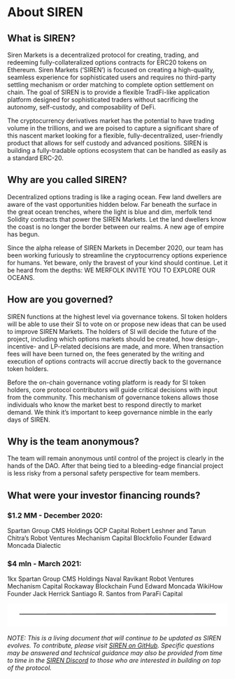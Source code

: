# About SIREN

## What is SIREN?

Siren Markets is a decentralized protocol for creating, trading, and redeeming fully-collateralized options contracts for ERC20 tokens on Ethereum. Siren Markets \(‘SIREN’\) is focused on creating a high-quality, seamless experience for sophisticated users and requires no third-party settling mechanism or order matching to complete option settlement on chain. The goal of SIREN is to provide a flexible TradFi-like application platform designed for sophisticated traders without sacrificing the autonomy, self-custody, and composability of DeFi.

The cryptocurrency derivatives market has the potential to have trading volume in the trillions, and we are poised to capture a significant share of this nascent market looking for a flexible, fully-decentralized, user-friendly product that allows for self custody and advanced positions. SIREN is building a fully-tradable options ecosystem that can be handled as easily as a standard ERC-20.

## Why are you called SIREN?

Decentralized options trading is like a raging ocean. Few land dwellers are aware of the vast opportunities hidden below. Far beneath the surface in the great ocean trenches, where the light is blue and dim, merfolk tend Solidity contracts that power the SIREN Markets. Let the land dwellers know the coast is no longer the border between our realms. A new age of empire has begun.

Since the alpha release of SIREN Markets in December 2020, our team has been working furiously to streamline the cryptocurrency options experience for humans. Yet beware, only the bravest of your kind should continue. Let it be heard from the depths: WE MERFOLK INVITE YOU TO EXPLORE OUR OCEANS.

## How are you governed?

SIREN functions at the highest level via governance tokens. SI token holders will be able to use their SI to vote on or propose new ideas that can be used to improve SIREN Markets. The holders of SI will decide the future of the project, including which options markets should be created, how design-, incentive- and LP-related decisions are made, and more. When transaction fees will have been turned on, the fees generated by the writing and execution of options contracts will accrue directly back to the governance token holders.

Before the on-chain governance voting platform is ready for SI token holders, core protocol contributors will guide critical decisions with input from the community. This mechanism of governance tokens allows those individuals who know the market best to respond directly to market demand. We think it’s important to keep governance nimble in the early days of SIREN.

## Why is the team anonymous?

The team will remain anonymous until control of the project is clearly in the hands of the DAO. After that being tied to a bleeding-edge financial project is less risky from a personal safety perspective for team members.

## What were your investor financing rounds?

### $1.2 MM - December 2020:

Spartan Group CMS Holdings QCP Capital Robert Leshner and Tarun Chitra’s Robot Ventures Mechanism Capital Blockfolio Founder Edward Moncada Dialectic

### $4 mln - March 2021:

1kx Spartan Group CMS Holdings Naval Ravikant Robot Ventures Mechanism Capital Rockaway Blockchain Fund Edward Moncada WikiHow Founder Jack Herrick Santiago R. Santos from ParaFi Capital

![](../.gitbook/assets/image.png)

_NOTE: This is a living document that will continue to be updated as SIREN evolves. To contribute, please visit_ [_SIREN on GitHub_](https://github.com/sirenmarkets/core)_. Specific questions may be answered and technical guidance may also be provided from time to time in the_ [_SIREN Discord_](https://discord.gg/JMcDB52Y) _to those who are interested in building on top of the protocol._

